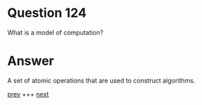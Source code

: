 
# Question 124


What is a model of computation?


# Answer



A set of atomic operations that are used to construct algorithms. 
 

[prev](123.md) +++ [next](125.md)
